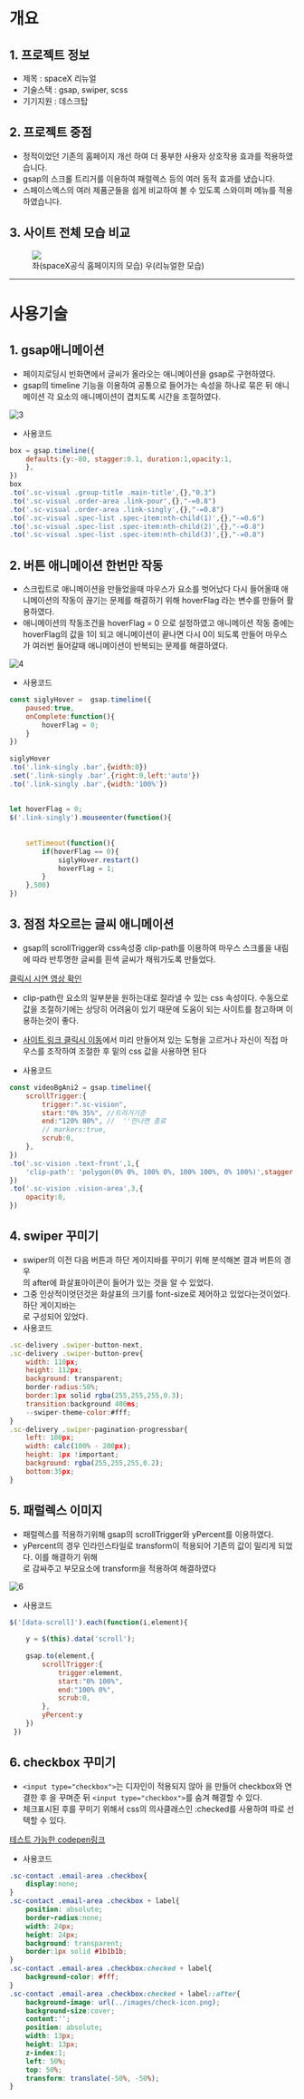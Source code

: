 # 개요

## 1. 프로젝트 정보

- 제목 : spaceX 리뉴얼
- 기술스택 : gsap, swiper, scss
- 기기지원 : 데스크탑

## 2. 프로젝트 중점

- 정적이었던 기존의 홈페이지 개선 하여 더 풍부한 사용자 상호작용 효과를 적용하였습니다.
- gsap의 스크롤 트리거를 이용하여 패럴렉스 등의 여러 동적 효과를 냈습니다.
- 스페이스엑스의 여러 제품군들을 쉽게 비교하여 볼 수 있도록 스와이퍼 메뉴를 적용하였습니다.

## 3. 사이트 전체 모습 비교

<figure>
  <img src="https://github.com/user-attachments/assets/8e935c19-b46a-4b69-ac5e-87e76dcd6bf8">
  <br><figcaption> 좌(spaceX공식 홈페이지의 모습) 우(리뉴얼한 모습)</figcaption>
</figure>


---

# 사용기술

## 1. gsap애니메이션

- 페이지로딩시 빈화면에서 글씨가 올라오는 애니메이션을 gsap로 구현하였다.
- gsap의 timeline 기능을 이용하여 공통으로 들어가는 속성을 하나로 묶은 뒤 애니메이션 각 요소의 애니메이션이 겹치도록 시간을 조절하였다.

![3](https://github.com/user-attachments/assets/92f6d77f-dda3-442e-8af3-964ba2cb2389)


- 사용코드

```jsx
box = gsap.timeline({
    defaults:{y:-80, stagger:0.1, duration:1,opacity:1,
    },
}) 
box
.to('.sc-visual .group-title .main-title',{},"0.3")
.to('.sc-visual .order-area .link-pour',{},"-=0.8")
.to('.sc-visual .order-area .link-singly',{},"-=0.8")
.to('.sc-visual .spec-list .spec-item:nth-child(1)',{},"-=0.6")
.to('.sc-visual .spec-list .spec-item:nth-child(2)',{},"-=0.8")
.to('.sc-visual .spec-list .spec-item:nth-child(3)',{},"-=0.8")
```

## 2. 버튼 애니메이션 한번만 작동

- 스크립트로 애니메이션을 만들었을때 마우스가 요소를 벗어났다 다시 들어올때 애니메이션의 작동이 끊기는 문제를 해결하기 위해 hoverFlag 라는 변수를 만들어 활용하였다.
- 애니메이션의 작동조건을 hoverFlag = 0 으로 설정하였고 애니메이션 작동 중에는 hoverFlag의 값을 1이 되고 애니메이션이 끝나면 다시 0이 되도록 만들어 마우스가 여러번 들어갈때 애니메이션이 반복되는 문제를 해결하였다.

![4](https://github.com/user-attachments/assets/e9488b7a-8aab-4478-854c-f3dec7d99c04)


- 사용코드

```jsx
const siglyHover =  gsap.timeline({
    paused:true,
    onComplete:function(){
        hoverFlag = 0;
    }
})
 
siglyHover
.to('.link-singly .bar',{width:0})
.set('.link-singly .bar',{right:0,left:'auto'})
.to('.link-singly .bar',{width:'100%'})
 
 
let hoverFlag = 0;
$('.link-singly').mouseenter(function(){
 
    
    setTimeout(function(){
        if(hoverFlag == 0){
            siglyHover.restart()
            hoverFlag = 1;
        }
    },500)
})
```

## 3. 점점 차오르는 글씨 애니메이션

- gsap의 scrollTrigger와 css속성중 clip-path를 이용하여 마우스 스크롤을 내림에 따라 반투명한 글씨를 흰색 글씨가 채워가도록 만들었다.


[클릭시 시연 영상 확인](https://github.com/user-attachments/assets/79d7612d-0a08-4bbb-8264-a49faf9b0b16)
    
- clip-path란 요소의 일부분을 원하는대로 잘라낼 수 있는 css 속성이다. 수동으로 값을 조절하기에는 상당히 어려움이 있기 때문에 도움이 되는 사이트를 참고하며 이용하는것이 좋다.
- [사이트 링크 클릭시 이동](https://bennettfeely.com/clippy/)에서 미리 만들어져 있는 도형을 고르거나 자신이 직접 마우스를 조작하여 조절한 후 밑의 css 값을 사용하면 된다



- 사용코드

```jsx
const videoBgAni2 = gsap.timeline({
    scrollTrigger:{
        trigger:".sc-vision",
        start:"0% 35%", //트리거기준
        end:"120% 80%", //  ''만나면 종료
        // markers:true,
        scrub:0,
    },
})
.to('.sc-vision .text-front',1,{
    'clip-path': 'polygon(0% 0%, 100% 0%, 100% 100%, 0% 100%)',stagger:1,
})
.to('.sc-vision .vision-area',3,{
    opacity:0,
})
```

## 4. swiper 꾸미기

- swiper의 이전 다음 버튼과 하단 게이지바를 꾸미기 위해 분석해본 결과 버튼의 경우 <div class="swiper-button-prev">의 after에 화살표아이콘이 들어가 있는 것을 알 수 있었다.
- 그중 인상적이엇던것은 화살표의 크기를 font-size로 제어하고 있었다는것이었다. 하단 게이지바는 <div class="swiper-pagination-progressbar"> 로 구성되어 있었다.
- 사용코드

```jsx
.sc-delivery .swiper-button-next,
.sc-delivery .swiper-button-prev{
    width: 110px;
    height: 112px;
    background: transparent;
    border-radius:50%;
    border:1px solid rgba(255,255,255,0.3);
    transition:background 400ms;
    --swiper-theme-color:#fff;
}
.sc-delivery .swiper-pagination-progressbar{
    left: 100px;
    width: calc(100% - 200px);
    height: 1px !important;
    background: rgba(255,255,255,0.2);
    bottom:35px;
}
```

## 5. 패럴렉스 이미지

- 패럴렉스를 적용하기위해 gsap의 scrollTrigger와 yPercent를 이용하였다.
- yPercent의 경우 인라인스타일로 transform이 적용되어 기존의 값이 밀리게 되었다. 이를 해결하기 위해 <div>로 감싸주고 부모요소에 transform을 적용하여 해결하였다

![6](https://github.com/user-attachments/assets/c9a7680f-b4c0-49a8-8e74-976b16bb3cfd)


- 사용코드

```jsx
$('[data-scroll]').each(function(i,element){
 
    y = $(this).data('scroll');
 
    gsap.to(element,{
        scrollTrigger:{
            trigger:element,
            start:"0% 100%", 
            end:"100% 0%", 
            scrub:0,
        },
        yPercent:y
    })
 })

```

## 6. checkbox 꾸미기

- `<input type="checkbox">`는 디자인이 적용되지 않아 <label>을 만들어 checkbox와 연결한 후 <label>을 꾸며준 뒤 `<input type="checkbox">`를 숨겨 해결할 수 있다.
- 체크표시된 후를 꾸미기 위해서 css의 의사클래스인 :checked를 사용하여 따로 선택할 수 있다.

[테스트 가능한 codepen링크](https://codepen.io/abllmjdn-the-builder/pen/oNRgwzm)


- 사용코드

```css
.sc-contact .email-area .checkbox{
    display:none;
}
.sc-contact .email-area .checkbox + label{
    position: absolute;
    border-radius:none;
    width: 24px;
    height: 24px;
    background: transparent;
    border:1px solid #1b1b1b;
}
.sc-contact .email-area .checkbox:checked + label{
    background-color: #fff;
}
.sc-contact .email-area .checkbox:checked + label::after{
    background-image: url(../images/check-icon.png);
    background-size:cover;
    content:'';
    position: absolute;
    width: 13px;
    height: 13px;
    z-index:1;
    left: 50%;
    top: 50%;
    transform: translate(-50%, -50%);
}

```
